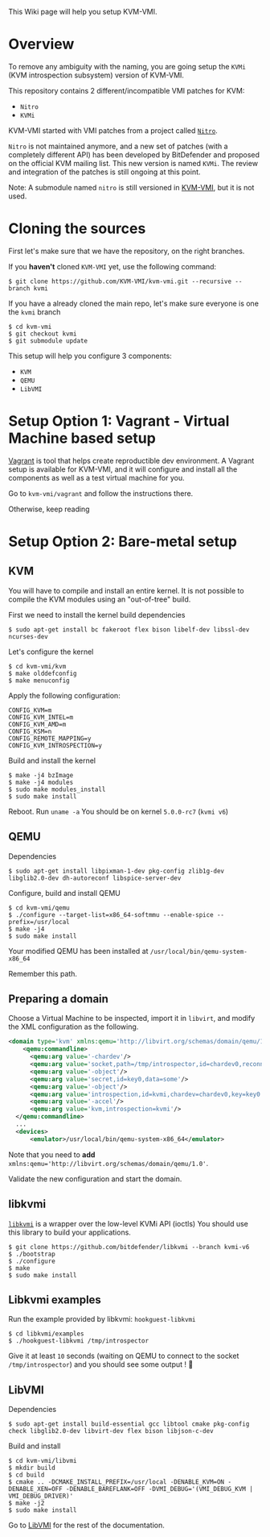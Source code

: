 This Wiki page will help you setup KVM-VMI.

# Overview

To remove any ambiguity with the naming, you are going setup the `KVMi` (KVM introspection subsystem) version of KVM-VMI.

This repository contains 2 different/incompatible VMI patches for KVM:
- `Nitro`
- `KVMi`

KVM-VMI started with VMI patches from a project called [`Nitro`](https://www.sec.in.tum.de/assets/staff/pfoh/PfohSchneider2011a.pdf).

`Nitro` is not maintained anymore, and a new set of patches (with a completely different API) has been developed by BitDefender and proposed on the official KVM mailing list.
This new version is named `KVMi`.
The review and integration of the patches is still ongoing at this point.

Note: A submodule named `nitro` is still versioned in [KVM-VMI](https://github.com/KVM-VMI/kvm-vmi/tree/kvmi), but it is not used.

# Cloning the sources

First let's make sure that we have the repository, on the right branches.

If you **haven't** cloned `KVM-VMI` yet, use the following command:
~~~
$ git clone https://github.com/KVM-VMI/kvm-vmi.git --recursive --branch kvmi
~~~

If you have a already cloned the main repo, let's make sure everyone is one the `kvmi` branch

~~~
$ cd kvm-vmi
$ git checkout kvmi
$ git submodule update
~~~

This setup will help you configure 3 components:
- `KVM`
- `QEMU`
- `LibVMI`

# Setup Option 1: Vagrant - Virtual Machine based setup

[Vagrant](https://www.vagrantup.com/) is tool that helps create reproductible dev environment.
A Vagrant setup is available for KVM-VMI, and it will configure and install all the components
as well as a test virtual machine for you.

Go to `kvm-vmi/vagrant` and follow the instructions there.

Otherwise, keep reading

# Setup Option 2: Bare-metal setup

## KVM

You will have to compile and install an entire kernel.
It is not possible to compile the KVM modules using an "out-of-tree" build.

First we need to install the kernel build dependencies
~~~
$ sudo apt-get install bc fakeroot flex bison libelf-dev libssl-dev ncurses-dev
~~~

Let's configure the kernel
~~~
$ cd kvm-vmi/kvm
$ make olddefconfig
$ make menuconfig
~~~

Apply the following configuration:
~~~
CONFIG_KVM=m
CONFIG_KVM_INTEL=m
CONFIG_KVM_AMD=m
CONFIG_KSM=n
CONFIG_REMOTE_MAPPING=y
CONFIG_KVM_INTROSPECTION=y
~~~

Build and install the kernel
~~~
$ make -j4 bzImage
$ make -j4 modules
$ sudo make modules_install
$ sudo make install
~~~

Reboot.
Run `uname -a`
You should be on kernel `5.0.0-rc7` (`kvmi v6`)


## QEMU

Dependencies
~~~
$ sudo apt-get install libpixman-1-dev pkg-config zlib1g-dev libglib2.0-dev dh-autoreconf libspice-server-dev
~~~

Configure, build and install QEMU
~~~
$ cd kvm-vmi/qemu
$ ./configure --target-list=x86_64-softmmu --enable-spice --prefix=/usr/local
$ make -j4
$ sudo make install
~~~

Your modified QEMU has been installed at `/usr/local/bin/qemu-system-x86_64`

Remember this path.

## Preparing a domain

Choose a Virtual Machine to be inspected, import it in `libvirt`, and modify the XML configuration as the following.

~~~XML
<domain type='kvm' xmlns:qemu='http://libvirt.org/schemas/domain/qemu/1.0'>
    <qemu:commandline>
      <qemu:arg value='-chardev'/>
      <qemu:arg value='socket,path=/tmp/introspector,id=chardev0,reconnect=10'/>
      <qemu:arg value='-object'/>
      <qemu:arg value='secret,id=key0,data=some'/>
      <qemu:arg value='-object'/>
      <qemu:arg value='introspection,id=kvmi,chardev=chardev0,key=key0'/>
      <qemu:arg value='-accel'/>
      <qemu:arg value='kvm,introspection=kvmi'/>
  </qemu:commandline>
  ...
  <devices>
      <emulator>/usr/local/bin/qemu-system-x86_64</emulator>
~~~

Note that you need to **add** `xmlns:qemu='http://libvirt.org/schemas/domain/qemu/1.0'`.

Validate the new configuration and start the domain.

## libkvmi

[`libkvmi`](https://github.com/bitdefender/libkvmi) is a wrapper over the low-level KVMi API (ioctls)
You should use this library to build your applications.

~~~
$ git clone https://github.com/bitdefender/libkvmi --branch kvmi-v6
$ ./bootstrap
$ ./configure
$ make
$ sudo make install
~~~

## Libkvmi examples

Run the example provided by libkvmi: `hookguest-libkvmi`
~~~
$ cd libkvmi/examples
$ ./hookguest-libkvmi /tmp/introspector
~~~

Give it at least `10` seconds (waiting on QEMU to connect to the socket `/tmp/introspector`) and you should see some output ! :tada: 

## LibVMI

Dependencies
~~~
$ sudo apt-get install build-essential gcc libtool cmake pkg-config check libglib2.0-dev libvirt-dev flex bison libjson-c-dev
~~~

Build and install
~~~
$ cd kvm-vmi/libvmi
$ mkdir build
$ cd build
$ cmake .. -DCMAKE_INSTALL_PREFIX=/usr/local -DENABLE_KVM=ON -DENABLE_XEN=OFF -DENABLE_BAREFLANK=OFF -DVMI_DEBUG='(VMI_DEBUG_KVM | VMI_DEBUG_DRIVER)'
$ make -j2
$ sudo make install
~~~

Go to [LibVMI](https://github.com/libvmi/libvmi) for the rest of the documentation.
